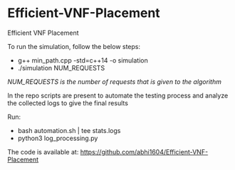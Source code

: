# Efficient-VNF-Placement
Efficient VNF Placement


To run the simulation, follow the below steps:

* g++ min_path.cpp -std=c++14 -o simulation
* ./simulation NUM_REQUESTS


*NUM_REQUESTS is the number of requests that is given to the algorithm*

In the repo scripts are present to automate the testing process and analyze the collected logs to give the final results

Run:

* bash automation.sh | tee stats.logs
* python3 log_processing.py


The code is available at: https://github.com/abhi1604/Efficient-VNF-Placement